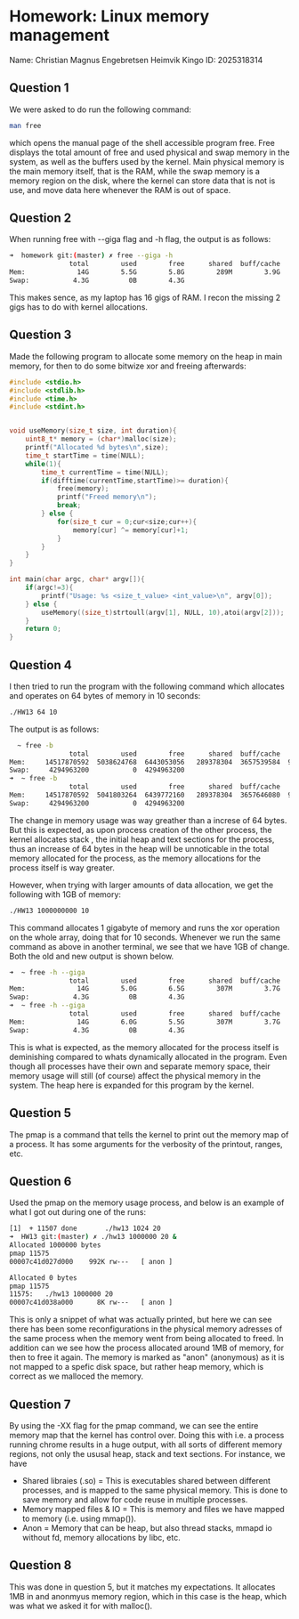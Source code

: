 # Homework: Linux memory management
Name: Christian Magnus Engebretsen Heimvik
Kingo ID: 2025318314
## Question 1
We were asked to do run the following command:
```bash
man free
```
which opens the manual page of the shell accessible program free. Free displays the total amount of free and used physical and swap memory in the system, as well as the buffers used by the kernel. Main physical memory is the main memory itself, that is the RAM, while the swap memory is a memory region on the disk, where the kernel can store data that is not is use, and move data here whenever the RAM is out of space.

## Question 2
When running free with --giga flag and -h flag, the output is as follows:
```bash
➜  homework git:(master) ✗ free --giga -h 
               total        used        free      shared  buff/cache   available
Mem:             14G        5.5G        5.8G        289M        3.9G        9.1G
Swap:           4.3G          0B        4.3G
```
This makes sence, as my laptop has 16 gigs of RAM. I recon the missing 2 gigs has to do with kernel allocations.

## Question 3
Made the following program to allocate some memory on the heap in main memory, for then to do some bitwize xor and freeing afterwards:
```c
#include <stdio.h>
#include <stdlib.h>
#include <time.h>
#include <stdint.h>


void useMemory(size_t size, int duration){
    uint8_t* memory = (char*)malloc(size);
    printf("Allocated %d bytes\n",size);
    time_t startTime = time(NULL);
    while(1){
        time_t currentTime = time(NULL);
        if(difftime(currentTime,startTime)>= duration){
            free(memory);
            printf("Freed memory\n");
            break;
        } else {
            for(size_t cur = 0;cur<size;cur++){
                memory[cur] ^= memory[cur]+1;
            }
        }
    }
}

int main(char argc, char* argv[]){
    if(argc!=3){
        printf("Usage: %s <size_t_value> <int_value>\n", argv[0]);
    } else {
        useMemory((size_t)strtoull(argv[1], NULL, 10),atoi(argv[2]));
    }
    return 0;
}
```

## Question 4
I then tried to run the program with the following command which allocates and operates on 64 bytes of memory in 10 seconds:
```bash
./HW13 64 10
```
The output is as follows:
```bash
  ~ free -b   
               total        used        free      shared  buff/cache   available
Mem:     14517870592  5038624768  6443053056   289378304  3657539584  9479245824
Swap:     4294963200           0  4294963200
➜  ~ free -b   
               total        used        free      shared  buff/cache   available
Mem:     14517870592  5041803264  6439772160   289378304  3657646080  9476067328
Swap:     4294963200           0  4294963200
```
The change in memory usage was way greather than a increse of 64 bytes. But this is expected, as upon process creation of the other process, the kernel allocates stack , the initial heap and text sections for the process, thus an increase of 64 bytes in the heap will be unnoticable in the total memory allocated for the process, as the memory allocations for the process itself is way greater.

However, when trying with larger amounts of data allocation, we get the following with 1GB of memory:
```bash
./HW13 1000000000 10
```
This command allocates 1 gigabyte of memory and runs the xor operation on the whole array, doing that for 10 seconds. Whenever we run the same command as above in another terminal, we see that we have 1GB of change. Both the old and new output is shown below.
```bash
➜  ~ free -h --giga
               total        used        free      shared  buff/cache   available
Mem:             14G        5.0G        6.5G        307M        3.7G        9.5G
Swap:           4.3G          0B        4.3G
➜  ~ free -h --giga
               total        used        free      shared  buff/cache   available
Mem:             14G        6.0G        5.5G        307M        3.7G        8.5G
Swap:           4.3G          0B        4.3G
```
This is what is expected, as the memory allocated for the process itself is deminishing compared to whats dynamically allocated in the program. Even though all processes have their own and separate memory space, their memory usage will still (of course) affect the physical memory in the system. The heap here is expanded for this program by the kernel.

## Question 5
The pmap is a command that tells the kernel to print out the memory map of a process. It has some arguments for the verbosity of the printout, ranges, etc.

## Question 6
Used the pmap on the memory usage process, and below is an example of what I got out during one of the runs:
```bash
[1]  + 11507 done       ./hw13 1024 20
➜  HW13 git:(master) ✗ ./hw13 1000000 20 &
Allocated 1000000 bytes                                                                                                                         
pmap 11575
00007c41d027d000    992K rw---   [ anon ]

Allocated 0 bytes
pmap 11575
11575:   ./hw13 1000000 20
00007c41d038a000      8K rw---   [ anon ]
```
This is only a snippet of what was actually printed, but here we can see there has been some reconfigurations in the physical memory adresses of the same process when the memory went from being allocated to freed. In addition can we see how the process allocated around 1MB of memory, for then to free it again. The memory is marked as "anon" (anonymous) as it is not mapped to a spefic disk space, but rather heap memory, which is correct as we malloced the memory.

## Question 7
By using the -XX flag for the pmap command, we can see the entire memory map that the kernel has control over. Doing this with i.e. a process running chrome results in a huge output, with all sorts of different memory regions, not only the ususal heap, stack and text sections. For instance, we have
- Shared libraies (.so) = This is executables shared between different processes, and is mapped to the same physical memory. This is done to save memory and allow for code reuse in multiple processes.
- Memory mapped files & IO = This is memory and files we have mapped to memory (i.e. using mmap()).
- Anon = Memory that can be heap, but also thread stacks, mmapd io without fd, memory allocations by libc, etc.

## Question 8
This was done in question 5, but it matches my expectations. It allocates 1MB in and anonmyus memory region, which in this case is the heap, which was what we asked it for with malloc().



